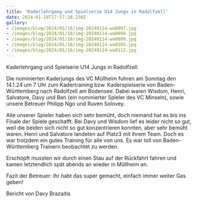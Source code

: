 ```yaml
---
title: 'Kaderlehrgang und Spielserie U14 Jungs in Radolfzell'
date: 2024-01-18T17:57:28.230Z
gallery:
- /images/blog/2024/01/18/img-20240114-wa0097.jpg
- /images/blog/2024/01/18/img-20240114-wa0098.jpg
- /images/blog/2024/01/18/img-20240114-wa0099.jpg
- /images/blog/2024/01/18/img-20240114-wa0105.jpg
- /images/blog/2024/01/18/img-20240114-wa0112.jpg
---
```

Kaderlehrgang und Spielserie U14 Jungs in Radolfzell

Die nominierten Kaderjungs des VC Müllheim fuhren am Sonntag den 14.1.24 um 7 Uhr zum Kadertraining bzw. Kaderspielserie von Baden-Württemberg nach Radolfzell am Bodensee. Dabei waren Wisdom, Henri, Salvatore, Davy und Ben (ein nominierter Spieler des VC Minseln), sowie unsere Betreuer Philipp Ngo und Ruven Solovey. 

Alle unserer Spieler haben sich sehr bemüht, doch niemand hat es bis ins Finale der Spiele geschafft. Bei Davy und Wisdom lief es leider nicht so gut, weil die beiden sich nicht so gut konzentrieren konnten, aber sehr bemüht waren. Henri und Salvatore landeten auf Platz3 mit ihrem Team. Doch es war trotzdem ein gutes Training für alle von uns. Es war toll von Baden-Württemberg Trainern beobachtet zu werden. 

Erschöpft mussten wir durch einen Stau auf der Rückfahrt fahren und kamen letztendlich spät abends an wieder in Müllheim an. 

Fazit der Betreuer: Ihr habt das super gemacht, einfach immer weiter Gas geben!

Bericht von Davy Brazaitis 

